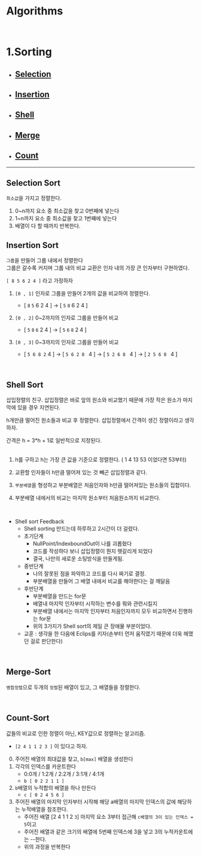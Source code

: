 # Algorithms

 <br>

# 1.Sorting

- ## [Selection](#Selection-Sort)
- ## [Insertion](#Insertion-Sort)
- ## [Shell](#Shell-Sort)

- ## [Merge](#Merge-Sort)
- ## [Count](#Count-Sort)

---

## Selection Sort

`최소값`을 가지고 정렬한다.<br>

1. 0~n까지 요소 중 최소값을 찾고 0번째에 넣는다
2. 1~n까지 요소 중 최소값을 찾고 1번쨰에 넣는다
3. 배열이 다 할 때까지 반복한다.

## Insertion Sort

`그룹`을 만들어 그룹 내에서 정렬한다<br>
그룹은 갈수록 커지며 그룹 내의 비교 교환은 인자 내의 가장 큰 인자부터 구현하였다.<br>

`[ 8 5 6 2 4 ]` 라고 가정하자

1. `[0 , 1]` 인자로 그룹을 만들어 2개의 값을 비교하여 정렬한다.

   - [ `8` `5` 6 2 4 ] -> [ `5` `8` 6 2 4 ]

2. `[0 , 2]` 0~2까지의 인자로 그룹을 만들어 비교

   - [ `5` `8` `6` 2 4 ] -> [ `5` `6` `8` 2 4 ]

3. `[0 , 3]` 0~3까지의 인자로 그룹을 만들어 비교
   - [ `5 6 8 2` 4 ] -> [ `5 6 2 8 ` 4 ] -> [ `5 2 6 8 ` 4 ] -> [ `2 5 6 8 ` 4 ]

<br>

## Shell Sort

삽입정렬의 친구. 삽입정렬은 바로 앞의 원소와 비교했기 때문에 가장 작은 원소가 마지막에 있을 경우 지연된다.<br>

h개만큼 떨어진 원소들과 비교 후 정렬한다. 삽입정렬에서 간격이 생긴 정렬이라고 생각하자.<br>

간격은 h = 3\*h + 1로 일반적으로 지정된다. <br><br>

1. h를 구하고 h는 가장 큰 값을 기준으로 정렬한다. ( 1 4 13 53 이었다면 53부터)

2. 교환할 인자들이 h만큼 떨어져 있는 것 빼곤 삽입정렬과 같다.

3. `부분배열`을 형성하고 부분배열은 처음인자와 h만큼 떨어져있는 원소들의 집합이다.

4. 부분배열 내에서의 비교는 마지막 원소부터 처음원소까지 비교한다.

<br>

- Shell sort Feedback
  - Shell sorting 만드는데 하루하고 2시간이 더 걸렸다.
  - 초기단계
    - NullPoint/IndexboundOut이 나를 괴롭혔다
    - 코드를 작성하다 보니 삽입정렬이 뭔지 헷갈리게 되었다
    - 결국, 나만의 새로운 소팅방식을 만들게됨.
  - 중반단계
    - 나의 잘못된 점을 파악하고 코드를 다시 짜기로 결정.
    - 부분배열을 만들어 그 배열 내에서 비교를 해야한다는 걸 깨달음
  - 후반단계
    - 부분배열을 만드는 for문
    - 배열내 마지막 인자부터 시작하는 변수를 뭐와 관련시킬지
    - 부분배열 내에서는 마지막 인자부터 처음인자까지 모두 비교하면서 진행하는 for문
    - 위의 3가지가 Shell sort의 제일 큰 장애물 부분이었다.
  - 교훈 : 생각을 한 다음에 Eclips를 키자(손부터 먼저 움직였기 때문에 더욱 헤맸던 걸로 판단한다)

<br>

## Merge-Sort

`병합정렬`으로 두개의 `정렬`된 배열이 있고, 그 배열들을 정렬한다.<br>

<br>

## Count-Sort

값들의 비교로 인한 정렬이 아닌, KEY값으로 정렬하는 알고리즘.<br>

- `[2 4 1 1 2 3 ]` 이 있다고 하자.

0.  주어진 배열의 최대값을 찾고, `b[max]` 배열을 생성한다
1.  각각의 인덱스를 카운트한다
    - 0:0개 / 1:2개 / 2:2개 / 3:1개 / 4:1개
    - `b [ 0 2 2 1 1 ]`
1.  `b`배열의 누적합의 배열을 하나 만든다
    - `c [ 0 2 4 5 6 ]`
1.  주어진 배열의 마지막 인자부터 시작해 해당 a배열의 마지막 인덱스의 값에 해당하는 누적배열을 참조한다.
    - 주어진 배열 [2 4 1 1 2 `3`] 마지막 요소 3부터 접근해 `c배열의 3이 있는 인덱스 = 5`이고
    - 주어진 배열과 같은 크기의 배열에 5번째 인덱스에 3을 넣고 3의 누적카운트에는 --한다.
    - 위의 과정을 반복한다
